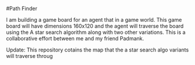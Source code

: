 #Path Finder 

I am building a game board for an agent that in a game world. This game board will have dimensions 160x120 and the agent will traverse the board using 
the A star search algorithm along with two other variations. This is a collaborative effort between me and my friend Padmank. 

Update: 
This repository cotains the map that the a star search algo variants will traverse throug
